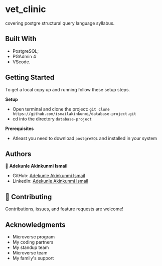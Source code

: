 # vet_clinic

covering postgre structural query language syllabus.

## Built With

- PostgreSQL;
- PGAdmin 4
- VScode.

## Getting Started

To get a local copy up and running follow these setup steps.

**Setup**

- Open terminal and clone the project: `git clone https://github.com/ismailakinkunmi/database-project.git`
- cd into the directory `database-project`

**Prerequisites**

- Atleast you need to download `postgreSQL` and installed in your system

## Authors

👤 **Adekunle Akinkunmi Ismail**

- GitHub: [Adekunle Akinkunmi Ismail](https://github.com/ismailakinkunmi)
- LinkedIn: [Adekunle Akinkunmi Ismail](https://www.linkedin.com/in/adismail4/)

## 🤝 Contributing

Contributions, issues, and feature requests are welcome!

## Acknowledgments

- Microverse program
- My coding partners
- My standup team
- Microverse team
- My family's support
